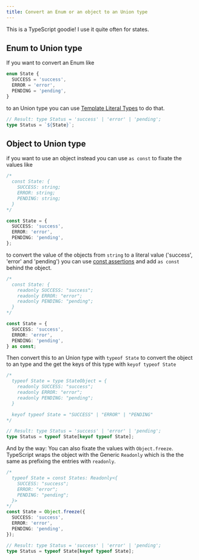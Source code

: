 ```yaml
---
title: Convert an Enum or an object to an Union type
---
```


This is a TypeScript goodie! I use it quite often for states.

## Enum to Union type

If you want to convert an Enum like

```typescript
enum State {
  SUCCESS = 'success',
  ERROR = 'error',
  PENDING = 'pending',
}
```

to an Union type you can use [Template Literal Types](https://www.typescriptlang.org/docs/handbook/2/template-literal-types.html) to do that.

```typescript
// Result: type Status = 'success' | 'error' | 'pending';
type Status = `${State}`;
```

## Object to Union type

if you want to use an object instead you can use `as const` to fixate the values like

```typescript
/* 
  const State: {
    SUCCESS: string;
    ERROR: string;
    PENDING: string;
  } 
*/

const State = {
  SUCCESS: 'success',
  ERROR: 'error',
  PENDING: 'pending',
};
```

to convert the value of the objects from `string` to a literal value ('success', 'error' and 'pending') you can use [const assertions](https://www.typescriptlang.org/docs/handbook/release-notes/typescript-3-4.html#const-assertions) and add `as const` behind the object.

```typescript
/* 
  const State: {
    readonly SUCCESS: "success";
    readonly ERROR: "error";
    readonly PENDING: "pending";
  }
*/

const State = {
  SUCCESS: 'success',
  ERROR: 'error',
  PENDING: 'pending',
} as const;
```

Then convert this to an Union type with `typeof State` to convert the object to an type and the get the keys of this type with `keyof typeof State`

```typescript
/* 
  typeof State = type StateObject = {
    readonly SUCCESS: "success";
    readonly ERROR: "error";
    readonly PENDING: "pending";
  }

  keyof typeof State = "SUCCESS" | "ERROR" | "PENDING"
*/

// Result: type Status = 'success' | 'error' | 'pending';
type Status = typeof State[keyof typeof State];
```

And by the way: You can also fixate the values with `Object.freeze`. TypeScript wraps the object with the Generic `Readonly` which is the the same as prefixing the entries with `readonly`.

```typescript
/* 
  typeof State = const States: Readonly<{
    SUCCESS: "success";
    ERROR: "error";
    PENDING: "pending";
  }>
*/
const State = Object.freeze({
  SUCCESS: 'success',
  ERROR: 'error',
  PENDING: 'pending',
});

// Result: type Status = 'success' | 'error' | 'pending';
type Status = typeof State[keyof typeof State];
```
